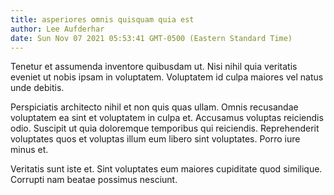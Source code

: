 ```yaml
---
title: asperiores omnis quisquam quia est
author: Lee Aufderhar
date: Sun Nov 07 2021 05:53:41 GMT-0500 (Eastern Standard Time)
---
```

Tenetur et assumenda inventore quibusdam ut. Nisi nihil quia veritatis eveniet ut nobis ipsam in voluptatem. Voluptatem id culpa maiores vel natus unde debitis.

 Perspiciatis architecto nihil et non quis quas ullam. Omnis recusandae voluptatem ea sint et voluptatem in culpa et. Accusamus voluptas reiciendis odio. Suscipit ut quia doloremque temporibus qui reiciendis. Reprehenderit voluptates quos et voluptas illum eum libero sint voluptates. Porro iure minus et.

 Veritatis sunt iste et. Sint voluptates eum maiores cupiditate quod similique. Corrupti nam beatae possimus nesciunt.
